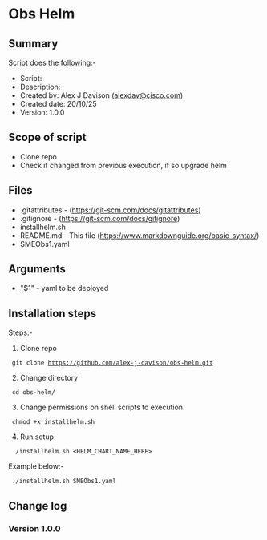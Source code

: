 # Obs Helm

## Summary 

Script does the following:-

* Script:
* Description:
* Created by: Alex J Davison (alexdav@cisco.com)
* Created date: 20/10/25
* Version: 1.0.0 

## Scope of script

* Clone repo
* Check if changed from previous execution, if so upgrade helm

## Files

* .gitattributes - (https://git-scm.com/docs/gitattributes)
* .gitignore - (https://git-scm.com/docs/gitignore)
* installhelm.sh
* README.md - This file (https://www.markdownguide.org/basic-syntax/)
* SMEObs1.yaml

## Arguments

* "$1" - yaml to be deployed

## Installation steps

Steps:-

1. Clone repo

<code> git clone https://github.com/alex-j-davison/obs-helm.git </code>

2. Change directory

<code> cd obs-helm/ </code>

3. Change permissions on shell scripts to execution

<code> chmod +x installhelm.sh </code>

4. Run setup

<code> ./installhelm.sh <HELM_CHART_NAME_HERE> </code>

Example below:- 

<code> ./installhelm.sh SMEObs1.yaml </code>

## Change log

### Version 1.0.0